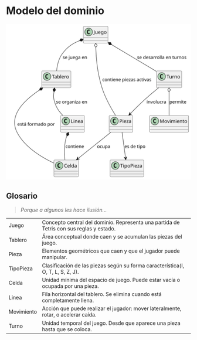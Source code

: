# Modelo del dominio

<div align=center>

![](/images/modelosUML/ModeloDominio.svg)

</div>

## Glosario

> *Porque a algunos les hace ilusión...*

<div align=center>

|||
|-|-|
Juego|Concepto central del dominio. Representa una partida de Tetris con sus reglas y estado.
|Tablero|Área conceptual donde caen y se acumulan las piezas del juego.
|Pieza|Elementos geométricos que caen y que el jugador puede manipular.|
|TipoPieza|Clasificación de las piezas según su forma característica(I, O, T, L, S, Z, J).
|Celda|Unidad mínima del espacio de juego. Puede estar vacía o ocupada por una pieza. 
|Linea|Fila horizontal del tablero. Se elimina cuando está completamente llena. 
|Movimiento|Acción que puede realizar el jugador: mover lateralmente, rotar, o acelerar caída. 
|Turno|Unidad temporal del juego. Desde que aparece una pieza hasta que se coloca.

</div>